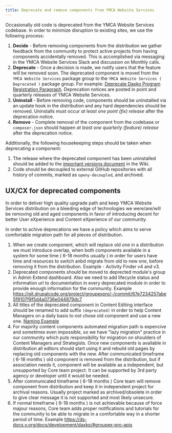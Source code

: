 ```yaml
---
title: Deprecate and remove components from YMCA Website Services
---
```


Occasionally old code is deprecated from the YMCA Website Services codebase. In order to minimize disruption to existing sites, we use the following process:

1. **Decide** -  Before removing components from the distribution we gather feedback from the community to protect active projects from having components accidentally removed. This is accomplished via messaging in the YMCA Website Services Slack and discussion on Monthly calls.
2. **Deprecate** - Once a decision is made, we notify users that the feature will be removed soon. The deprecated component is moved from the `YMCA Website Services` package group to the `YMCA Website Services ( Deprecated )` package group. For example: [Deprecate Daxko Program Registration Paragraph](https://github.com/open-y-subprojects/openy_features/pull/15/files). Deprecation notices are posted in point and quarterly releases of YMCA Website Services.
3. **Uninstall** - Before removing code, components should be uninstalled via an update hook in the distribution and any hard dependencies should be removed. Uninstalls must occur _at least one point (fix) release_ after the deprecation notice.
4. **Remove** - Complete removal of the component from the codebase or `composer.json` should happen _at least one quarterly (feature) release_ after the deprecation notice.

Additionally, the following housekeeping steps should be taken when deprecating a component:

1. The release where the deprecated component has been uninstalled should be added to the [important versions document](https://github.com/YCloudYUSA/yusaopeny/wiki/Important-versions-for-upgrade-path) in the Wiki.
2. Code should be decoupled to external GitHub repositories with all history of commits, marked as `openy-decoupled`, and archived.


## UX/CX for deprecated components

In order to deliver high quality upgrade path and keep YMCA Website Services distribution on a bleeding edge of technologies we were/are/will be removing old and aged components in favor of introducing decent for better User eXperience and Content eXperience of our community.

In order to achive deprecations we have a policy which aims to serve comfortable migration path for all pieces of distribution.

1. When we create component, which will replace old one in a distribution we must introduce overlap, when both components available in a system for some time ( 6-18 months usually ) in order for users have time and resources to switch anbd migrate from old to new one, before removing it from the distribution. Example - Activity Finder v4 and v3.
2. Deprecated components should be moved to deprected module's group in Admin Extend dashboard. Also we need to add lifecycle status and information url to documentation in every deprecated module in order to provide enough information for the community. Example https://git.drupalcode.org/project/groupexpro/-/commit/67e7234257abe5f9107f9f5d4a0736e044879dc7
3. All titles of the deprecated component in Content Editing interface should be renamed to add suffix `(deprecated)` in order to help Content Managers on a daily basis to not chose old component and use a new one. [Naming Example](<../../../../../assets/img/deprecated_naming.png>)
4. For majority content components automated migration path is expencive and sometimes even impossible, so we have "lazy migration" practice in our community which puts responsibility for migration on shoulders of Content Managers and Strategists. Once new components is available in distribution all editors should start using it and rebuild old pages by replacing old components with the new. After communicated timeframe ( 6-18 months ) old component is removed from the distribution, but if association needs it, component will be available as a independent, but unsupported by Core team project. It can be supported by 3rd party agency or developer until it would be needed.
5. After communicated timeframe ( 6-18 months ) Core team will remove component from distribution and keep it in independent project for archival reasons. Usually project marked as archived/obsolete in order to give clear message it is not supported and most likely unsecure.
6. If normal timeframe ( 6-18 months ) is not achievable because of force majour reasons, Core team adds proper notifications and tutorials for the community to be able to migrate in a comfortable way in a shorter period of time. Example https://ds-docs.y.org/docs/development/daxko/#groupex-pro-apis
